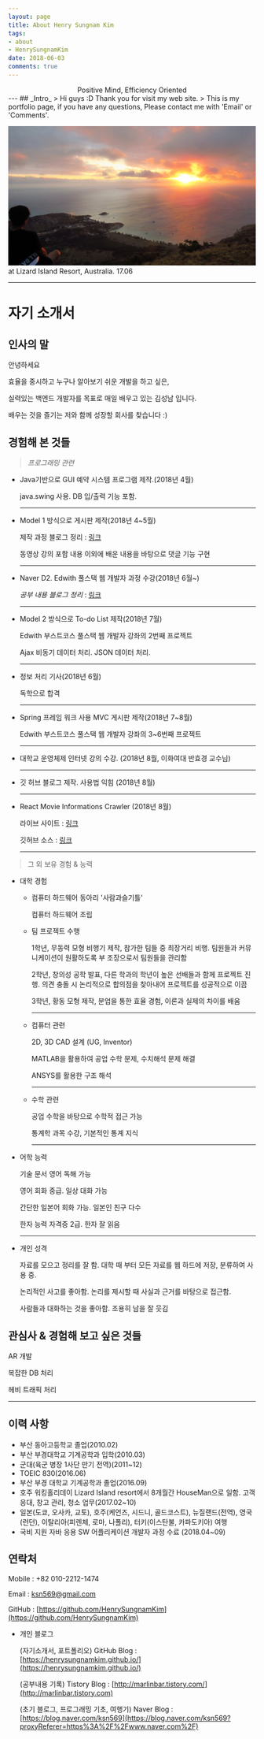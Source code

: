 ```yaml
---
layout: page
title: About Henry Sungnam Kim
tags:
- about
- HenrySungnamKim
date: 2018-06-03
comments: true
---
```


<center>Positive Mind, Efficiency Oriented </center>
---
## _Intro_
> Hi guys :D Thank you for visit my web site.  
> This is my portfolio page, if you have any questions,
Please contact me with 'Email' or 'Comments'.

![LizardSunset](/assets/img/LizardSunset.jpeg)
at Lizard Island Resort, Australia. 17.06

---

# 자기 소개서

## 인사의 말

안녕하세요

효율을 중시하고 누구나 알아보기 쉬운 개발을 하고 싶은,

실력있는 백엔드 개발자를 목표로 매일 배우고 있는 김성남 입니다.

배우는 것을 즐기는 저와 함께 성장할 회사를 찾습니다 :)

## 경험해 본 것들

> *프로그래밍 관련*

- Java기반으로 GUI 예약 시스템 프로그램 제작.(2018년 4월)

  java.swing 사용. DB 입/출력 기능 포함.

  ---

- Model 1 방식으로 게시판 제작(2018년 4~5월)

  제작 과정 블로그 정리 : [링크](https://blog.naver.com/ksn569/221277493172)

  동영상 강의 포함 내용 이외에 배운 내용을 바탕으로 댓글 기능 구현

  ---

- Naver D2. Edwith 풀스택 웹 개발자 과정 수강(2018년 6월~)

  *공부 내용 블로그 정리* : [링크](http://marlinbar.tistory.com/category/Road%20to%20Developer/edwith%ED%92%80%EC%8A%A4%ED%83%9D%EC%9B%B9%EA%B0%9C%EB%B0%9C%EC%9E%90)

  ---

- Model 2 방식으로 To-do List 제작(2018년 7월)

  Edwith 부스트코스 풀스택 웹 개발자 강좌의 2번째 프로젝트

  Ajax 비동기 데이터 처리. JSON 데이터 처리.

  ---

- 정보 처리 기사(2018년 6월)

  독학으로 합격

  ---

- Spring 프레임 워크 사용 MVC 게시판 제작(2018년 7~8월)

  Edwith 부스트코스 풀스택 웹 개발자 강좌의 3~6번째 프로젝트

  ---

- 대학교 운영체제 인터넷 강의 수강. (2018년 8월,  이화여대 반효경 교수님)

  ---

- 깃 허브 블로그 제작. 사용법 익힘 (2018년 8월)

  ---

- React Movie Informations Crawler (2018년 8월)

  라이브 사이트 : [링크](https://henrysungnamkim.github.io/movie-app)

  깃허브 소스 : [링크](https://github.com/henrysungnamkim/movie-app)

  ---

> 그 외 보유 경험 & 능력

- 대학 경험
  - 컴퓨터 하드웨어 동아리 '사람과슬기틀'

    컴퓨터 하드웨어 조립

  - 팀 프로젝트 수행

    1학년, 무동력 모형 비행기 제작, 참가한 팀들 중 최장거리 비행. 팀원들과 커뮤니케이션이 원활하도록 부 조장으로서 팀원들을 관리함

    2학년, 창의성 공학 발표, 다른 학과의 학년이 높은 선배들과 함께 프로젝트 진행. 의견 충돌 시 논리적으로 합의점을 찾아내어 프로젝트를 성공적으로 이끔

    3학년, 황동 모형 제작, 분업을 통한 효율 경험, 이론과 실제의 차이를 배움

    ---

  - 컴퓨터 관련

    2D, 3D CAD 설계 (UG, Inventor)

    MATLAB을 활용하여 공업 수학 문제, 수치해석 문제 해결

    ANSYS를 활용한 구조 해석

    ---

  - 수학 관련

    공업 수학을 바탕으로 수학적 접근 가능

    통계학 과목 수강, 기본적인 통계 지식

    ---

- 어학 능력

  기술 문서 영어 독해 가능

  영어 회화 중급. 일상 대화 가능

  간단한 일본어 회화 가능. 일본인 친구 다수

  한자 능력 자격증 2급. 한자 잘 읽음

  ---

- 개인 성격

  자료를 모으고 정리를 잘 함. 대학 때 부터 모든 자료를 웹 하드에 저장, 분류하여 사용 중.

  논리적인 사고를 좋아함. 논리를 제시할 때 사실과 근거를 바탕으로 접근함.

  사람들과 대화하는 것을 좋아함. 조용히 남을 잘 웃김

## 관심사 & 경험해 보고 싶은 것들

AR 개발

복잡한 DB 처리

헤비 트래픽 처리

  ---

## 이력 사항

- 부산 동아고등학교 졸업(2010.02)
- 부산 부경대학교 기계공학과 입학(2010.03)
- 군대(육군 병장 1사단 만기 전역)(2011~12)
- TOEIC 830(2016.06)
- 부산 부경 대학교 기계공학과 졸업(2016.09)
- 호주 워킹홀리데이 Lizard Island resort에서 8개월간 HouseMan으로 일함. 고객 응대, 창고 관리, 청소 업무(2017.02~10)
- 일본(도쿄, 오사카, 교토),  호주(케언즈, 시드니, 골드코스트), 뉴질랜드(전역), 영국 (런던), 이탈리아(피렌체, 로마, 나폴리), 터키(이스탄불, 카파도키아) 여행
- 국비 지원 자바 응용 SW 어플리케이션 개발자 과정 수료 (2018.04~09)

## 연락처

Mobile : +82 010-2212-1474

Email : ksn569@gmail.com

GitHub : [https://github.com/HenrySungnamKim](https://github.com/HenrySungnamKim)

- 개인 블로그

  (자기소개서, 포트폴리오) GitHub Blog : [https://henrysungnamkim.github.io/](https://henrysungnamkim.github.io/)

  (공부내용 기록) Tistory Blog : [http://marlinbar.tistory.com/](http://marlinbar.tistory.com)

  (초기 블로그, 프로그래밍 기초, 여행기) Naver Blog : [https://blog.naver.com/ksn569](https://blog.naver.com/ksn569?proxyReferer=https%3A%2F%2Fwww.naver.com%2F)

